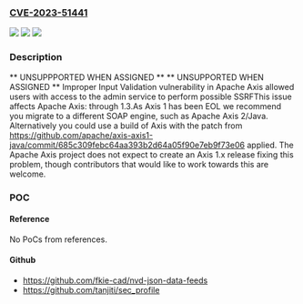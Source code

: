 ### [CVE-2023-51441](https://cve.mitre.org/cgi-bin/cvename.cgi?name=CVE-2023-51441)
![](https://img.shields.io/static/v1?label=Product&message=Apache%20Axis&color=blue)
![](https://img.shields.io/static/v1?label=Version&message=0%3C%3D%201.3%20&color=brighgreen)
![](https://img.shields.io/static/v1?label=Vulnerability&message=CWE-20%20Improper%20Input%20Validation&color=brighgreen)

### Description

** UNSUPPPORTED WHEN ASSIGNED ** ** UNSUPPORTED WHEN ASSIGNED ** Improper Input Validation vulnerability in Apache Axis allowed users with access to the admin service to perform possible SSRFThis issue affects Apache Axis: through 1.3.As Axis 1 has been EOL we recommend you migrate to a different SOAP engine, such as Apache Axis 2/Java. Alternatively you could use a build of Axis with the patch from  https://github.com/apache/axis-axis1-java/commit/685c309febc64aa393b2d64a05f90e7eb9f73e06  applied. The Apache Axis project does not expect to create an Axis 1.x release fixing this problem, though contributors that would like to work towards this are welcome.

### POC

#### Reference
No PoCs from references.

#### Github
- https://github.com/fkie-cad/nvd-json-data-feeds
- https://github.com/tanjiti/sec_profile

